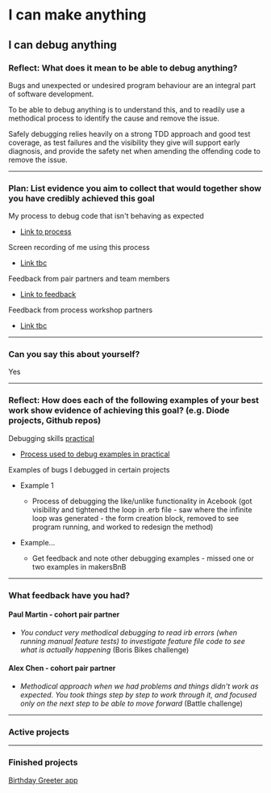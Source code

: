 # I can make anything

## I can debug anything

### Reflect: What does it mean to be able to debug anything?

Bugs and unexpected or undesired program behaviour are an integral part of software development.

To be able to debug anything is to understand this, and to readily use a methodical process to identify the cause and remove the issue.

Safely debugging relies heavily on a strong TDD approach and good test coverage, as test failures and the visibility they give will support early diagnosis, and provide the safety net when amending the offending code to remove the issue. 

------

### Plan: List evidence you aim to collect that would together show you have credibly achieved this goal

<!-- Complete the evidence in this section -->

My process to debug code that isn't behaving as expected
- [Link to process](https://github.com/mattTea/Portfolio/blob/master/processes/debugging.md)

Screen recording of me using this process
- [Link tbc]()

Feedback from pair partners and team members
- [Link to feedback](https://github.com/mattTea/Portfolio/blob/master/goals_and_evidence/1_make_anything/3_debug_anything.md#what-feedback-have-you-had)

Feedback from process workshop partners
- [Link tbc]()

------

### Can you say this about yourself? 

Yes

------

### Reflect: How does each of the following examples of your best work show evidence of achieving this goal? (e.g. Diode projects, Github repos)

<!-- Build up this section -->

Debugging skills [practical](https://github.com/makersacademy/skills-workshops/tree/master/week-3/debugging_2)
- [Process used to debug examples in practical](https://github.com/mattTea/Portfolio/blob/master/notes/week_3_raw_notes.md#debugging-process-used-in-this-practical)

Examples of bugs I debugged in certain projects
- Example 1
  - Process of debugging the like/unlike functionality in Acebook (got visibility and tightened the loop in .erb file - saw where the infinite loop was generated - the form creation block, removed to see program running, and worked to redesign the method)

- Example...
  - Get feedback and note other debugging examples - missed one or two examples in makersBnB

------

### What feedback have you had?

#### Paul Martin - cohort pair partner

- _You conduct very methodical debugging to read irb errors (when running manual feature tests) to investigate feature file code to see what is actually happening_ (Boris Bikes challenge)


#### Alex Chen - cohort pair partner

- _Methodical approach when we had problems and things didn't work as expected. You took things step by step to work through it, and focused only on the next step to be able to move forward_ (Battle challenge)


------

### Active projects


------

### Finished projects

[Birthday Greeter app](https://github.com/mattTea/Portfolio/blob/master/projects/birthday.md)